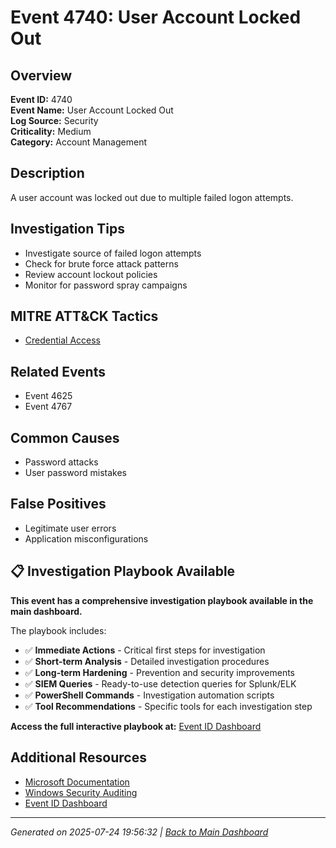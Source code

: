 # Event 4740: User Account Locked Out

## Overview
**Event ID:** 4740  
**Event Name:** User Account Locked Out  
**Log Source:** Security  
**Criticality:** Medium  
**Category:** Account Management  

## Description
A user account was locked out due to multiple failed logon attempts.

## Investigation Tips
- Investigate source of failed logon attempts
- Check for brute force attack patterns
- Review account lockout policies
- Monitor for password spray campaigns

## MITRE ATT&CK Tactics
- [Credential Access](https://attack.mitre.org/tactics/TA0006/)

## Related Events
- Event 4625
- Event 4767

## Common Causes
- Password attacks
- User password mistakes

## False Positives
- Legitimate user errors
- Application misconfigurations

## 📋 Investigation Playbook Available

**This event has a comprehensive investigation playbook available in the main dashboard.**

The playbook includes:
- ✅ **Immediate Actions** - Critical first steps for investigation
- ✅ **Short-term Analysis** - Detailed investigation procedures  
- ✅ **Long-term Hardening** - Prevention and security improvements
- ✅ **SIEM Queries** - Ready-to-use detection queries for Splunk/ELK
- ✅ **PowerShell Commands** - Investigation automation scripts
- ✅ **Tool Recommendations** - Specific tools for each investigation step

**Access the full interactive playbook at:** [Event ID Dashboard](../index.html)

## Additional Resources
- [Microsoft Documentation](https://learn.microsoft.com/en-us/previous-versions/windows/it-pro/windows-10/security/threat-protection/auditing/event-4740)
- [Windows Security Auditing](https://learn.microsoft.com/en-us/windows/security/threat-protection/auditing/audit-events)
- [Event ID Dashboard](../index.html)

---
*Generated on 2025-07-24 19:56:32 | [Back to Main Dashboard](../index.html)*
